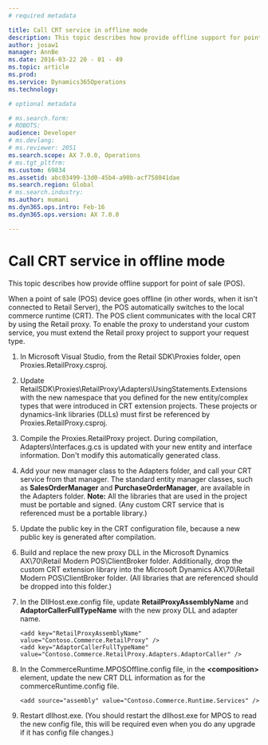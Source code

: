 ```yaml
---
# required metadata

title: Call CRT service in offline mode
description: This topic describes how provide offline support for point of sale (POS).
author: josaw1
manager: AnnBe
ms.date: 2016-03-22 20 - 01 - 49
ms.topic: article
ms.prod: 
ms.service: Dynamics365Operations
ms.technology: 

# optional metadata

# ms.search.form: 
# ROBOTS: 
audience: Developer
# ms.devlang: 
# ms.reviewer: 2051
ms.search.scope: AX 7.0.0, Operations
# ms.tgt_pltfrm: 
ms.custom: 69834
ms.assetid: abc03499-13d0-45b4-a90b-acf758041dae
ms.search.region: Global
# ms.search.industry: 
ms.author: mumani
ms.dyn365.ops.intro: Feb-16
ms.dyn365.ops.version: AX 7.0.0

---
```


# Call CRT service in offline mode

This topic describes how provide offline support for point of sale (POS).

When a point of sale (POS) device goes offline (in other words, when it isn't connected to Retail Server), the POS automatically switches to the local commerce runtime (CRT). The POS client communicates with the local CRT by using the Retail proxy. To enable the proxy to understand your custom service, you must extend the Retail proxy project to support your request type.

1.  In Microsoft Visual Studio, from the Retail SDK\\Proxies folder, open Proxies.RetailProxy.csproj.
2.  Update RetailSDK\\Proxies\\RetailProxy\\Adapters\\UsingStatements.Extensions with the new namespace that you defined for the new entity/complex types that were introduced in CRT extension projects. These projects or dynamics-link libraries (DLLs) must first be referenced by Proxies.RetailProxy.csproj.
3.  Compile the Proxies.RetailProxy project. During compilation, Adapters\\Interfaces.g.cs is updated with your new entity and interface information. Don't modify this automatically generated class.
4.  Add your new manager class to the Adapters folder, and call your CRT service from that manager. The standard entity manager classes, such as **SalesOrderManager** and **PurchaseOrderManager**, are available in the Adapters folder. **Note:** All the libraries that are used in the project must be portable and signed. (Any custom CRT service that is referenced must be a portable library.)
5.  Update the public key in the CRT configuration file, because a new public key is generated after compilation.
6.  Build and replace the new proxy DLL in the Microsoft Dynamics AX\\70\\Retail Modern POS\\ClientBroker folder. Additionally, drop the custom CRT extension library into the Microsoft Dynamics AX\\70\\Retail Modern POS\\ClientBroker folder. (All libraries that are referenced should be dropped into this folder.)
7.  In the DllHost.exe.config file, update **RetailProxyAssemblyName** and **AdaptorCallerFullTypeName** with the new proxy DLL and adapter name.

        <add key="RetailProxyAssemblyName" value="Contoso.Commerce.RetailProxy" />
        <add key="AdaptorCallerFullTypeName" value="Contoso.Commerce.RetailProxy.Adapters.AdaptorCaller" />

8.  In the CommerceRuntime.MPOSOffline.config file, in the **&lt;composition&gt;** element, update the new CRT DLL information as for the commerceRuntime.config file.

        <add source="assembly" value="Contoso.Commerce.Runtime.Services" />

9.  Restart dllhost.exe. (You should restart the dllhost.exe for MPOS to read the new config file, this will be required even when you do any upgrade if it has config file changes.)


